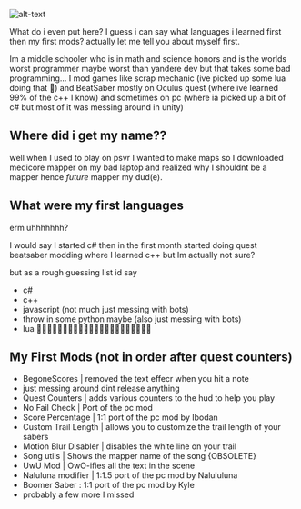 ![alt-text](https://github-readme-stats.vercel.app/api?username=futuremappermydud&theme=dark)


What do i even put here? I guess i can say what languages i learned first then my first mods? actually let me tell you about myself first.

Im a middle schooler who is in math and science honors and is the worlds worst programmer maybe worst than yandere dev but that takes some bad programming... I mod games like scrap mechanic (ive picked up some lua doing that 🤮) and BeatSaber mostly on Oculus quest (where ive learned 99% of the c++ I know) and sometimes on pc (where ia picked up a bit of c# but most of it was messing around in unity)

## Where did i get my name??

well when I used to play on psvr I wanted to make maps so I downloaded medicore mapper on my bad laptop and realized why I shouldnt be a mapper hence *future* mapper my dud(e).

## What were my first languages

erm uhhhhhhh? 

I would say I started c# then in the first month started doing quest beatsaber modding where I learned c++ but Im actually not sure?

but as a rough guessing list id say
 - c#
 - c++
 - javascript (not much just messing with bots)
 - throw in some python maybe (also just messing with bots)
 - lua 🤮🤮🤮🤮🤮🤮🤮🤮🤮🤮🤮🤮🤮🤮🤮🤮🤮🤮🤮🤮🤮🤮
 
 ## My First Mods (not in order after quest counters)
 
  - BegoneScores | removed the text effecr when you hit a note
  - just messing around dint release anything
  - Quest Counters | adds various counters to the hud to help you play
  - No Fail Check | Port of the pc mod
  - Score Percentage | 1:1 port of the pc mod by Ibodan
  - Custom Trail Length | allows you to customize the trail length of your sabers
  - Motion Blur Disabler | disables the white line on your trail
  - Song utils | Shows the mapper name of the song {OBSOLETE}
  - UwU Mod | OwO-ifies all the text in the scene
  - Naluluna modifier | 1:1.5 port of the pc mod by Nalululuna
  - Boomer Saber : 1:1 port of the pc mod by Kyle
  - probably a few more I missed
